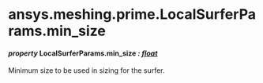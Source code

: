 # ansys.meshing.prime.LocalSurferParams.min_size



#### *property* LocalSurferParams.min_size *: [float](https://docs.python.org/3.11/library/functions.html#float)*

Minimum size to be used in sizing for the surfer.

<!-- !! processed by numpydoc !! -->
